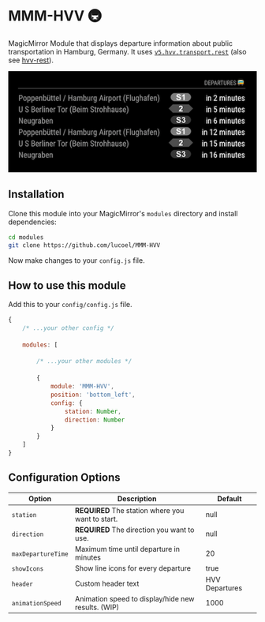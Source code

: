 # MMM-HVV 🚇
MagicMirror Module that displays departure information about public transportation in Hamburg, Germany. It uses [`v5.hvv.transport.rest`](https://v5.hvv.transport.rest/) (also see [hvv-rest](https://github.com/derhuerst/hvv-rest)).

![Preview](.github/preview.png)

## Installation
Clone this module into your MagicMirror's `modules` directory and install dependencies:

```sh
cd modules
git clone https://github.com/lucoel/MMM-HVV
```

Now make changes to your `config.js` file.

## How to use this module
Add this to your `config/config.js` file.

```javascript
{
    /* ...your other config */

    modules: [

        /* ...your other modules */

        {
            module: 'MMM-HVV',
            position: 'bottom_left',
            config: {
                station: Number,
                direction: Number
            }
        }
    ]
}
```

## Configuration Options

| Option | Description | Default |
| ------------- | ------------- | ------------- |
| `station`  | **REQUIRED** The station where you want to start. | null |
| `direction`  | **REQUIRED** The direction you want to use.  | null |
| `maxDepartureTime`  | Maximum time until departure in minutes | 20 |
| `showIcons`  | Show line icons for every departure | true |
| `header`  | Custom header text | HVV Departures |
| `animationSpeed`  | Animation speed to display/hide new results. (WIP) | 1000 |
